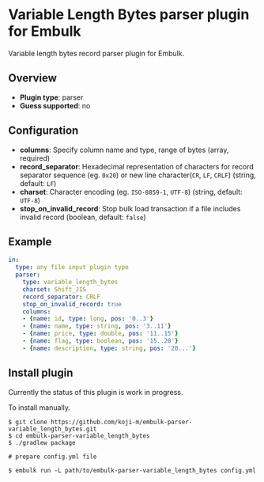 # Variable Length Bytes parser plugin for Embulk

Variable length bytes record parser plugin for Embulk.

## Overview

* **Plugin type**: parser
* **Guess supported**: no

## Configuration

- **columns**: Specify column name and type, range of bytes (array, required)
- **record_separator**: Hexadecimal representation of characters for record separator sequence (eg. `0x20`) or new line character(`CR`, `LF`, `CRLF`) (string, default: `LF`)
- **charset**: Character encoding (eg. `ISO-8859-1`, `UTF-8`) (string, default: `UTF-8`)
- **stop_on_invalid_record**: Stop bulk load transaction if a file includes invalid record (boolean, default: `false`)

## Example

```yaml
in:
  type: any file input plugin type
  parser:
    type: variable_length_bytes
    charset: Shift_JIS
    record_separator: CRLF
    stop_on_invalid_record: true
    columns: 
    - {name: id, type: long, pos: '0..3'}
    - {name: name, type: string, pos: '3..11'}
    - {name: price, type: double, pos: '11..15'}
    - {name: flag, type: boolean, pos: '15..20'}
    - {name: description, type: string, pos: '20...'}
```


## Install plugin

Currently the status of this plugin is work in progress.

To install manually.

```
$ git clone https://github.com/koji-m/embulk-parser-variable_length_bytes.git
$ cd embulk-parser-variable_length_bytes
$ ./gradlew package

# prepare config.yml file

$ embulk run -L path/to/embulk-parser-variable_length_bytes config.yml
```


